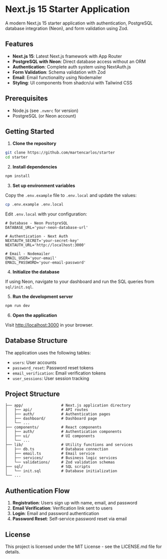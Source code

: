 # Next.js 15 Starter Application

A modern Next.js 15 starter application with authentication, PostgreSQL database integration (Neon), and form validation using Zod.

## Features

- **Next.js 15**: Latest Next.js framework with App Router
- **PostgreSQL with Neon**: Direct database access without an ORM
- **Authentication**: Complete auth system using NextAuth.js
- **Form Validation**: Schema validation with Zod
- **Email**: Email functionality using Nodemailer
- **Styling**: UI components from shadcn/ui with Tailwind CSS

## Prerequisites

- Node.js (see `.nvmrc` for version)
- PostgreSQL (or Neon account)

## Getting Started

1. **Clone the repository**

```bash
git clone https://github.com/martencarlos/starter
cd starter
```

2. **Install dependencies**

```bash
npm install
```

3. **Set up environment variables**

Copy the `.env.example` file to `.env.local` and update the values:

```bash
cp .env.example .env.local
```

Edit `.env.local` with your configuration:

```
# Database - Neon PostgreSQL
DATABASE_URL='your-neon-database-url'

# Authentication - Next Auth
NEXTAUTH_SECRET='your-secret-key'
NEXTAUTH_URL='http://localhost:3000'

# Email - Nodemailer
EMAIL_USER='your-email'
EMAIL_PASSWORD='your-email-password'
```

4. **Initialize the database**

If using Neon, navigate to your dashboard and run the SQL queries from `sql/init.sql`.

5. **Run the development server**

```bash
npm run dev
```

6. **Open the application**

Visit [http://localhost:3000](http://localhost:3000) in your browser.

## Database Structure

The application uses the following tables:

- `users`: User accounts
- `password_reset`: Password reset tokens
- `email_verification`: Email verification tokens
- `user_sessions`: User session tracking

## Project Structure

```
├── app/                 # Next.js application directory
│   ├── api/             # API routes
│   ├── auth/            # Authentication pages
│   ├── dashboard/       # Dashboard page
│   └── ...
├── components/          # React components
│   ├── auth/            # Authentication components
│   ├── ui/              # UI components
│   └── ...
├── lib/                 # Utility functions and services
│   ├── db.ts            # Database connection
│   ├── email.ts         # Email service
│   ├── services/        # Business logic services
│   └── validations/     # Zod validation schemas
├── sql/                 # SQL scripts
│   └── init.sql         # Database initialization
└── ...
```

## Authentication Flow

1. **Registration**: Users sign up with name, email, and password
2. **Email Verification**: Verification link sent to users
3. **Login**: Email and password authentication
4. **Password Reset**: Self-service password reset via email

## License

This project is licensed under the MIT License - see the LICENSE.md file for details.
